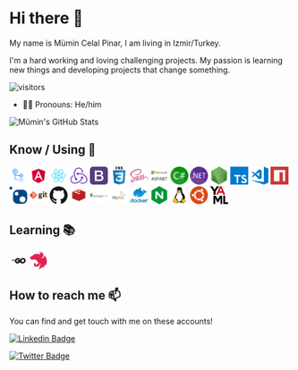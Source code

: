 # Hi there 👋

My name is Mümin Celal Pinar, I am living in Izmir/Turkey.

I'm a hard working and loving challenging projects. My passion is learning new things and developing projects that change something.

![visitors](https://img.shields.io/badge/dynamic/json?color=informational&label=visitor%20count&query=value&url=https%3A%2F%2Fapi.countapi.xyz%2Fhit%2Fmumincelal.mumincelal%2Freadme)

- 🙋‍♂️ Pronouns: He/him

![Mümin's GitHub Stats](https://github-readme-stats.vercel.app/api?username=mumincelal&show_icons=true)

## Know / Using 🧠

<img src="https://github.com/github/explore/blob/master/topics/actions/actions.png?raw=true" height="32" /> <img src="https://github.com/github/explore/blob/master/topics/angular/angular.png?raw=true" height="32" /> <img src="https://github.com/github/explore/blob/master/topics/react/react.png?raw=true" height="32" /> <img src="https://github.com/github/explore/blob/master/topics/redux/redux.png?raw=true" height="32" /> <img src="https://github.com/github/explore/blob/master/topics/bootstrap/bootstrap.png?raw=true" height="32" /> 
<img src="https://github.com/github/explore/blob/master/topics/css/css.png?raw=true" height="32" /> <img src="https://github.com/github/explore/blob/master/topics/sass/sass.png?raw=true" height="32" /> <img src="https://github.com/github/explore/blob/master/topics/aspnet/aspnet.png?raw=true" height="32" /> 
<img src="https://github.com/github/explore/blob/master/topics/csharp/csharp.png?raw=true" height="32" /> <img src="https://github.com/github/explore/blob/master/topics/dotnet/dotnet.png?raw=true" height="32" /> <img src="https://github.com/github/explore/blob/master/topics/nodejs/nodejs.png?raw=true" height="32" /> 
<img src="https://github.com/github/explore/blob/master/topics/typescript/typescript.png?raw=true" height="32" /> <img src="https://github.com/github/explore/blob/master/topics/visual-studio-code/visual-studio-code.png?raw=true" height="32" /> <img src="https://github.com/github/explore/blob/master/topics/npm/npm.png?raw=true" height="32" /> 
<img src="https://github.com/github/explore/blob/master/topics/nuget/nuget.png?raw=true" height="32" /> <img src="https://github.com/github/explore/blob/master/topics/git/git.png?raw=true" height="32" /> <img src="https://github.com/github/explore/blob/master/topics/github/github.png?raw=true" height="32" /> 
<img src="https://github.com/github/explore/blob/master/topics/redis/redis.png?raw=true" height="32" /> <img src="https://github.com/github/explore/blob/master/topics/mongodb/mongodb.png?raw=true" height="32" /> <img src="https://github.com/github/explore/blob/master/topics/mysql/mysql.png?raw=true" height="32" /> 
<img src="https://github.com/github/explore/blob/master/topics/docker/docker.png?raw=true" height="32" /> <img src="https://github.com/github/explore/blob/master/topics/nginx/nginx.png?raw=true" height="32" /> <img src="https://github.com/github/explore/blob/master/topics/linux/linux.png?raw=true" height="32" /> 
<img src="https://github.com/github/explore/blob/master/topics/ubuntu/ubuntu.png?raw=true" height="32" /> <img src="https://github.com/github/explore/blob/master/topics/yaml/yaml.png?raw=true" height="32" />

## Learning 📚
<img src="https://github.com/github/explore/blob/master/topics/go/go.png?raw=true" height="32" /> <img src="https://github.com/github/explore/blob/master/topics/nestjs/nestjs.png" height="32" />

## How to reach me 📫

You can find and get touch with me on these accounts!

[![Linkedin Badge](https://img.shields.io/badge/mumincelal-follow%20on%20linkedin-blue?style=for-the-badge&logo=linkedin)](https://www.linkedin.com/in/mumin-celal-pinar-42547485/)

[![Twitter Badge](https://img.shields.io/badge/mumincelal-follow%20on%20twitter-blue?style=for-the-badge&logo=twitter)](https://twitter.com/mumincelal/)
